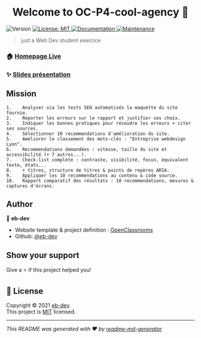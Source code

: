 <h1 align="center">Welcome to OC-P4-cool-agency 👋</h1>
<p>
  <img alt="Version" src="https://img.shields.io/badge/version-1-blue.svg?cacheSeconds=2592000" />
  <a href="https://en.wikipedia.org/wiki/MIT_License" target="_blank">
    <img alt="License: MIT" src="https://img.shields.io/badge/License-MIT-yellow.svg" />
  </a>
  <a href="https://github.com/ipopop/OC-P4-cool-agency#readme" target="_blank">
    <img alt="Documentation" src="https://img.shields.io/badge/documentation-yes-brightgreen.svg" />
  </a>
  <a href="https://github.com/ipopop/OC-P4-cool-agency/graphs/commit-activity" target="_blank">
    <img alt="Maintenance" src="https://img.shields.io/badge/Maintained%3F-yes-green.svg" />
  </a>
</p>

> just a Web Dev student exercice

### 🏠 [Homepage Live](https://ipopop.github.io/OC-P4-cool-agency/index.html)

### ✨ [Slides présentation](https://slides.com/ipopop/soutenance-p4/fullscreen)


## Mission

```
1.    Analyser via les tests SEO automatisés la maquette du site fournie.
2.    Reporter les erreurs sur le rapport et justifier ses choix.
3.    Indiquer les bonnes pratiques pour résoudre les erreurs + citer ses sources.
4.    Sélectionner 10 recommendations d'amélioration du site.
5.    Améliorer le classement des mots-clés : "Entreprise webdesign Lyon".
6.    Recommendations demandées : vitesse, taille du site et accessibilité (+ 7 autres...).
7.    Check-list complète : contraste, visibilité, focus, équivalent texte, états...
8.    + titres, structure de titres & points de repères ARIA.
9.    Appliquer les 10 recommendations au contenu & code source.
10.   Rapport comparatif des résultats : 10 recommendations, mesures & captures d'écrans.

```

## Author

👤 **eb-dev**

* Website template & project definition : [OpenClassrooms](https://openclassrooms.com/fr/paths/185-developpeur-web)
* Github: [@eb-dev](https://github.com/ipopop)

## Show your support

Give a ⭐️ if this project helped you!

## 📝 License

Copyright © 2021 [eb-dev](https://github.com/eb-dev).<br />
This project is [MIT](https://en.wikipedia.org/wiki/MIT_License) licensed.

***
_This README was generated with ❤️ by [readme-md-generator](https://github.com/kefranabg/readme-md-generator)_
